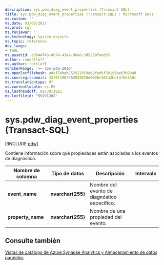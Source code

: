 ```yaml
---
description: sys.pdw_diag_event_properties (Transact-SQL)
title: sys.pdw_diag_event_properties (Transact-SQL) | Microsoft Docs
ms.custom: ''
ms.date: 03/03/2017
ms.prod: sql
ms.reviewer: ''
ms.technology: system-objects
ms.topic: reference
dev_langs:
- TSQL
ms.assetid: e3944f48-8074-43aa-9840-3d5230faedd3
author: ronortloff
ms.author: rortloff
monikerRange: '>= aps-pdw-2016'
ms.openlocfilehash: a0af7ebab252922059eb2fed6f3b191be630994d
ms.sourcegitcommit: 33f0f190f962059826e002be165a2bef4f9e350c
ms.translationtype: MT
ms.contentlocale: es-ES
ms.lasthandoff: 01/30/2021
ms.locfileid: "99191208"
---
```

# <a name="syspdw_diag_event_properties-transact-sql"></a>sys.pdw_diag_event_properties (Transact-SQL)
[!INCLUDE [pdw](../../includes/applies-to-version/pdw.md)]

  Contiene información sobre qué propiedades están asociadas a los eventos de diagnóstico.  
  
|Nombre de columna|Tipo de datos|Descripción|Intervalo|  
|-----------------|---------------|-----------------|-----------|  
|**event_name**|**nvarchar(255)**|Nombre del evento de diagnóstico específico.||  
|**property_name**|**nvarchar(255)**|Nombre de una propiedad del evento.||  
  
## <a name="see-also"></a>Consulte también  
 [Vistas de catálogo de Azure Synapse Analytics y Almacenamiento de datos paralelos](../../relational-databases/system-catalog-views/sql-data-warehouse-and-parallel-data-warehouse-catalog-views.md)  
  
  

